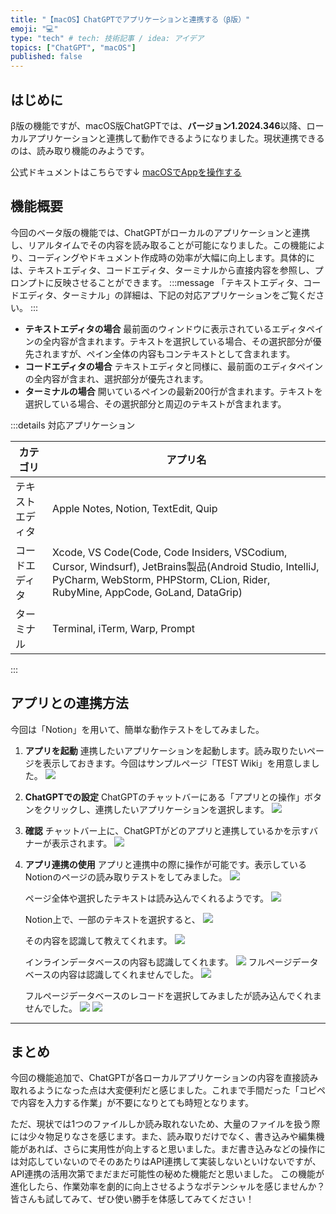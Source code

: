 ```yaml
---
title: "【macOS】ChatGPTでアプリケーションと連携する（β版）"
emoji: "💻"
type: "tech" # tech: 技術記事 / idea: アイデア
topics: ["ChatGPT", "macOS"]
published: false
---
```


## はじめに
β版の機能ですが、macOS版ChatGPTでは、**バージョン1.2024.346**以降、ローカルアプリケーションと連携して動作できるようになりました。現状連携できるのは、読み取り機能のみようです。

公式ドキュメントはこちらです↓
[macOSでAppを操作する](https://help.openai.com/en/articles/10119604-work-with-apps-on-macos#h_cf4f82864f)

## 機能概要
今回のベータ版の機能では、ChatGPTがローカルのアプリケーションと連携し、リアルタイムでその内容を読み取ることが可能になりました。この機能により、コーディングやドキュメント作成時の効率が大幅に向上します。具体的には、テキストエディタ、コードエディタ、ターミナルから直接内容を参照し、プロンプトに反映させることができます。
:::message
「テキストエディタ、コードエディタ、ターミナル」の詳細は、下記の対応アプリケーションをご覧ください。
:::
- **テキストエディタの場合**
  最前面のウィンドウに表示されているエディタペインの全内容が含まれます。テキストを選択している場合、その選択部分が優先されますが、ペイン全体の内容もコンテキストとして含まれます。
- **コードエディタの場合**
  テキストエディタと同様に、最前面のエディタペインの全内容が含まれ、選択部分が優先されます。
- **ターミナルの場合**
  開いているペインの最新200行が含まれます。テキストを選択している場合、その選択部分と周辺のテキストが含まれます。

:::details 対応アプリケーション

| カテゴリ | アプリ名 |
| --- | --- |
| テキストエディタ | Apple Notes, Notion, TextEdit, Quip |
| コードエディタ | Xcode, VS Code(Code, Code Insiders, VSCodium, Cursor, Windsurf), JetBrains製品(Android Studio, IntelliJ, PyCharm, WebStorm, PHPStorm, CLion, Rider, RubyMine, AppCode, GoLand, DataGrip) |
| ターミナル | Terminal, iTerm, Warp, Prompt |
:::

## アプリとの連携方法
今回は「Notion」を用いて、簡単な動作テストをしてみました。

1. **アプリを起動**
   連携したいアプリケーションを起動します。読み取りたいページを表示しておきます。今回はサンプルページ「TEST Wiki」を用意しました。
   ![](/images/macOS-ChatGPT/Zenn_macOS-Chatgpt_Notion-wiki_rev.png)

2. **ChatGPTでの設定**
   ChatGPTのチャットバーにある「アプリとの操作」ボタンをクリックし、連携したいアプリケーションを選択します。
   ![](/images/macOS-ChatGPT/Zenn_macOS-Chatgpt_list-apps.png)

3. **確認**
   チャットバー上に、ChatGPTがどのアプリと連携しているかを示すバナーが表示されます。
   ![](/images/macOS-ChatGPT/Zenn_macOS-Chatgpt_work-with-Notion.png)

4. **アプリ連携の使用**
   アプリと連携中の際に操作が可能です。表示している Notionのページの読み取りテストをしてみました。
   ![](/images/macOS-ChatGPT/Zenn_macOS-Chatgpt_work-with-notion-Select-wiki.png)
   
   ページ全体や選択したテキストは読み込んでくれるようです。
   ![](/images/macOS-ChatGPT/Zenn_macOS-Chatgpt_ChatGPT-answer.png)
   
   Notion上で、一部のテキストを選択すると、
   ![](/images/macOS-ChatGPT/Zenn_macOS-Chatgpt_work-select-testwiki.png)
   
   その内容を認識して教えてくれます。
   ![](/images/macOS-ChatGPT/Zenn_macOS-Chatgpt_Translate.png)

   インラインデータベースの内容も認識してくれます。
   ![](/images/macOS-ChatGPT/Zenn_macOS-Chatgpt_InlineDB.png)
   フルページデータベースの内容は認識してくれませんでした。
   ![](/images/macOS-ChatGPT/Zenn_macOS-Chatgpt_FullPageDB.png)

   フルページデータベースのレコードを選択してみましたが読み込んでくれませんでした。
   ![](/images/macOS-ChatGPT/Zenn_macOS-Chatgpt_work-with-select-fullpagedb.png)
   ![](/images/macOS-ChatGPT/Zenn_macOS-Chatgpt_cannot-contents.png)


---
## まとめ
今回の機能追加で、ChatGPTが各ローカルアプリケーションの内容を直接読み取れるようになった点は大変便利だと感じました。これまで手間だった「コピペで内容を入力する作業」が不要になりとても時短となります。

ただ、現状では1つのファイルしか読み取れないため、大量のファイルを扱う際には少々物足りなさを感じます。また、読み取りだけでなく、書き込みや編集機能があれば、さらに実用性が向上すると思いました。まだ書き込みなどの操作には対応していないのでそのあたりはAPI連携して実装しないといけないですが、API連携の活用次第でまだまだ可能性の秘めた機能だと思いました。
この機能が進化したら、作業効率を劇的に向上させるようなポテンシャルを感じませんか？皆さんも試してみて、ぜひ使い勝手を体感してみてください！

